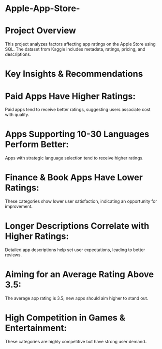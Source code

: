 # Apple-App-Store-
# Project Overview

This project analyzes factors affecting app ratings on the Apple Store using SQL. The dataset from Kaggle includes metadata, ratings, pricing, and descriptions.

# Key Insights & Recommendations

# Paid Apps Have Higher Ratings: 
Paid apps tend to receive better ratings, suggesting users associate cost with quality.

# Apps Supporting 10-30 Languages Perform Better: 
Apps with strategic language selection tend to receive higher ratings.

# Finance & Book Apps Have Lower Ratings: 
These categories show lower user satisfaction, indicating an opportunity for improvement.

# Longer Descriptions Correlate with Higher Ratings: 
Detailed app descriptions help set user expectations, leading to better reviews.

# Aiming for an Average Rating Above 3.5:
The average app rating is 3.5; new apps should aim higher to stand out.

# High Competition in Games & Entertainment:
These categories are highly competitive but have strong user demand..
